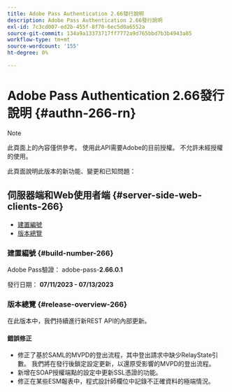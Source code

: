 ```yaml
---
title: Adobe Pass Authentication 2.66發行說明
description: Adobe Pass Authentication 2.66發行說明
exl-id: 7c3cd007-ed2b-455f-8f70-6ec5d0a6552a
source-git-commit: 134a9a13373717ff7772a9d765bbd7b3b4943a85
workflow-type: tm+mt
source-wordcount: '155'
ht-degree: 0%

---
```


# Adobe Pass Authentication 2.66發行說明 {#authn-266-rn}

>[!NOTE]
>
>此頁面上的內容僅供參考。 使用此API需要Adobe的目前授權。 不允許未經授權的使用。

此頁面說明此版本的新功能、變更和已知問題：

## 伺服器端和Web使用者端 {#server-side-web-clients-266}

* [建置編號](#build-number-266)
* [版本總覽](#release-overview-266)

### 建置編號 {#build-number-266}

Adobe Pass驗證： adobe-pass-**2.66.0.1**

發行日期： **07/11/2023 - 07/13/2023**

### 版本總覽 {#release-overview-266}

在此版本中，我們持續進行新REST API的內部更新。

#### 錯誤修正

* 修正了基於SAML的MVPD的登出流程，其中登出請求中缺少RelayState引數。 我們將在發行後鎖定設定更新，以還原受影響的MVPD的登出流程。
* 新增在SOAP授權端點的設定中更新SSL憑證的功能。
* 修正在某些ESM報表中，程式設計師欄位中記錄不正確資料的極端情況。
